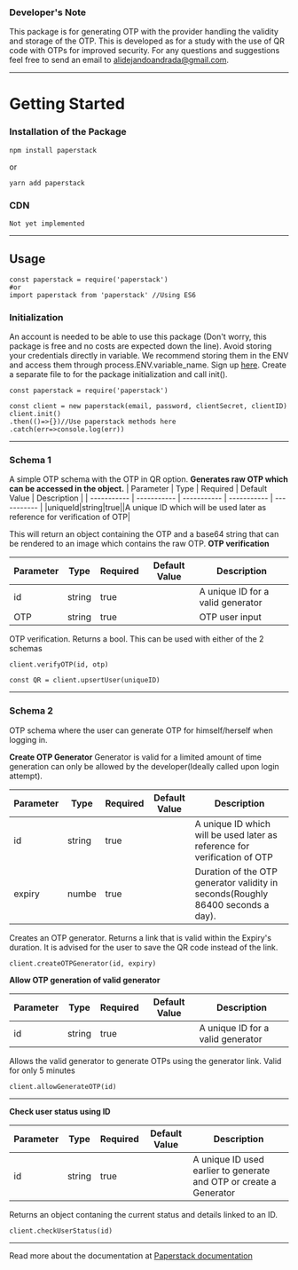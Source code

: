 ### Developer's Note
This package is for generating OTP with the provider handling the validity and storage of the OTP. This is developed as for a study with the use of QR code with OTPs for improved security. For any questions and suggestions feel free to send an email to [alidejandoandrada@gmail.com]().

---

# Getting Started

### Installation of the Package 
```
npm install paperstack
```
or
```
yarn add paperstack
```
### CDN
```
Not yet implemented
```

---

## Usage
```
const paperstack = require('paperstack')
#or
import paperstack from 'paperstack' //Using ES6
```

### Initialization
An account is needed to be able to use this package (Don't worry, this package is free and no costs are expected down the line). Avoid storing your credentials directly in variable. We recommend storing them in the ENV and access them through process.ENV.variable_name. Sign up [here](https://paperstack-drab.vercel.app/).
Create a separate file to for the package initialization and call init().
```
const paperstack = require('paperstack')

const client = new paperstack(email, password, clientSecret, clientID)
client.init()
.then(()=>{})//Use paperstack methods here
.catch(err=>console.log(err))
```

---

### Schema 1
A simple OTP schema with the OTP in QR option. 
**Generates raw OTP which can be accessed in the object.**
| Parameter | Type | Required | Default Value | Description |
| ----------- | ----------- | ----------- | ----------- | ----------- |
|uniqueId|string|true||A unique ID which will be used later as reference for verification of OTP|

This will return an object containing the OTP and a base64 string that can be rendered to an image which contains the raw OTP.
**OTP verification**

| Parameter | Type | Required | Default Value | Description
| ----------- | ----------- | ----------- | ----------- | ----------- |
|id|string|true||A unique ID for a valid generator|
|OTP|string|true||OTP user input|

OTP verification. Returns a bool. This can be used with either of the 2 schemas

```
client.verifyOTP(id, otp)
```
```
const QR = client.upsertUser(uniqueID)
```

---
### Schema 2 
OTP schema where the user can generate OTP for himself/herself when logging in.

**Create OTP Generator**
Generator is valid for a limited amount of time generation can only be allowed by the developer(Ideally called upon login attempt).

| Parameter | Type | Required | Default Value | Description
| ----------- | ----------- | ----------- | ----------- | ----------- |
|id|string|true| |A unique ID which will be used later as reference for verification of OTP|
|expiry|numbe|true| |Duration of the OTP generator validity in seconds(Roughly 86400 seconds a day).|

Creates an OTP generator. Returns a link that is valid within the Expiry's duration. It is advised for the user to save the QR code instead of the link.

```
client.createOTPGenerator(id, expiry)
```

**Allow OTP generation of valid generator**

| Parameter | Type | Required | Default Value | Description
| ----------- | ----------- | ----------- | ----------- | ----------- |
|id|string|true| |A unique ID for a valid generator|

Allows the valid generator to generate OTPs using the generator link. Valid for only 5 minutes

```
client.allowGenerateOTP(id)
```

---



**Check user status using ID**

| Parameter | Type | Required | Default Value | Description
| ----------- | ----------- | ----------- | ----------- | ----------- |
|id|string|true||A unique ID used earlier to generate and OTP or create a Generator|

Returns an object contaning the current status and details linked to an ID.

```
client.checkUserStatus(id)
```

---

Read more about the documentation at [Paperstack documentation](https://paperstack-drab.vercel.app/app/documentation)